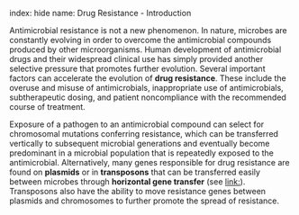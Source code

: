 index: hide
name: Drug Resistance - Introduction

Antimicrobial resistance is not a new phenomenon. In nature, microbes are constantly evolving in order to overcome the antimicrobial compounds produced by other microorganisms. Human development of antimicrobial drugs and their widespread clinical use has simply provided another selective pressure that promotes further evolution. Several important factors can accelerate the evolution of  **drug resistance**. These include the overuse and misuse of antimicrobials, inappropriate use of antimicrobials, subtherapeutic dosing, and patient noncompliance with the recommended course of treatment.

Exposure of a pathogen to an antimicrobial compound can select for chromosomal mutations conferring resistance, which can be transferred vertically to subsequent microbial generations and eventually become predominant in a microbial population that is repeatedly exposed to the antimicrobial. Alternatively, many genes responsible for drug resistance are found on  **plasmids** or in  **transposons** that can be transferred easily between microbes through  **horizontal gene transfer** (see <link:>). Transposons also have the ability to move resistance genes between plasmids and chromosomes to further promote the spread of resistance.
